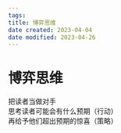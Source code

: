 ```yaml
---
tags:
title: 博弈思维
date created: 2023-04-04
date modified: 2023-04-26
---
```


# 博弈思维

把读者当做对手  
思考读者可能会有什么预期（行动）  
再给予他们超出预期的惊喜（策略）
